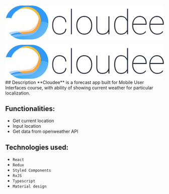 ![Logo Cloudee](https://github.com/luksari/weather-app/blob/master/ui_project/logo.svg)

<img  src="https://github.com/luksari/weather-app/blob/master/ui_project/logo.svg" title="Logo">
## Description
**Cloudee** is a forecast app built for Mobile User Interfaces course, with ability of showing current weather for particular localization.

## Functionalities:
- Get current location
- Input location
- Get data from openweather API

## Technologies used:
- `React`
- `Redux`
- `Styled Components`
- `RxJS`
- `Typescript`
- `Material design`


